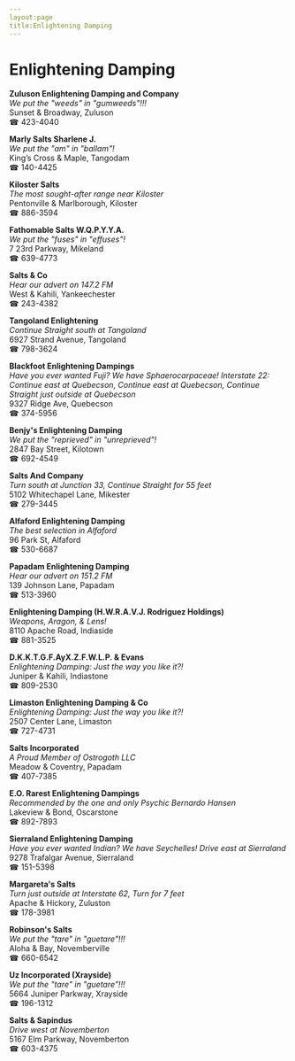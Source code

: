 ```yaml
---
layout:page
title:Enlightening Damping
---
```

# Enlightening Damping

**Zuluson Enlightening Damping and Company**  
_We put the "weeds" in "gumweeds"!!!_  
Sunset & Broadway, Zuluson  
☎ 423-4040



**Marly Salts Sharlene J.**  
_We put the "am" in "ballam"!_  
King’s Cross & Maple, Tangodam  
☎ 140-4425



**Kiloster Salts**  
_The most sought-after range near Kiloster_  
Pentonville & Marlborough, Kiloster  
☎ 886-3594



**Fathomable Salts W.Q.P.Y.Y.A.**  
_We put the "fuses" in "effuses"!_  
7 23rd Parkway, Mikeland  
☎ 639-4773



**Salts & Co**  
_Hear our advert on 147.2 FM_  
West & Kahili, Yankeechester  
☎ 243-4382



**Tangoland Enlightening**  
_Continue Straight south at Tangoland_  
6927 Strand Avenue, Tangoland  
☎ 798-3624



**Blackfoot Enlightening Dampings**  
_Have you ever wanted Fuji? We have Sphaerocarpaceae! 
Interstate 22: Continue east at Quebecson, Continue east at Quebecson, Continue Straight just outside at Quebecson_  
9327 Ridge Ave, Quebecson  
☎ 374-5956



**Benjy's Enlightening Damping**  
_We put the "reprieved" in "unreprieved"!_  
2847 Bay Street, Kilotown  
☎ 692-4549



**Salts And Company**  
_Turn south at Junction 33, Continue Straight for 55 feet_  
5102 Whitechapel Lane, Mikester  
☎ 279-3445



**Alfaford Enlightening Damping**  
_The best selection in Alfaford_  
96 Park St, Alfaford  
☎ 530-6687



**Papadam Enlightening Damping**  
_Hear our advert on 151.2 FM_  
139 Johnson Lane, Papadam  
☎ 513-3960



**Enlightening Damping (H.W.R.A.V.J. Rodriguez Holdings)**  
_Weapons, Aragon, & Lens!_  
8110 Apache Road, Indiaside  
☎ 881-3525



**D.K.K.T.G.F.AyX.Z.F.W.L.P. & Evans**  
_Enlightening Damping: Just the way you like it?!_  
Juniper & Kahili, Indiastone  
☎ 809-2530



**Limaston Enlightening Damping & Co**  
_Enlightening Damping: Just the way you like it?!_  
2507 Center Lane, Limaston  
☎ 727-4731



**Salts Incorporated**  
_A Proud Member of Ostrogoth LLC_  
Meadow & Coventry, Papadam  
☎ 407-7385



**E.O. Rarest Enlightening Dampings**  
_Recommended by the one and only Psychic Bernardo Hansen_  
Lakeview & Bond, Oscarstone  
☎ 892-7893



**Sierraland Enlightening Damping**  
_Have you ever wanted Indian? We have Seychelles! 
Drive east at Sierraland_  
9278 Trafalgar Avenue, Sierraland  
☎ 151-5398



**Margareta's Salts**  
_Turn just outside at Interstate 62, Turn for 7 feet_  
Apache & Hickory, Zuluston  
☎ 178-3981



**Robinson's Salts**  
_We put the "tare" in "guetare"!!!_  
Aloha & Bay, Novemberville  
☎ 660-6542



**Uz Incorporated (Xrayside)**  
_We put the "tare" in "guetare"!!!_  
5664 Juniper Parkway, Xrayside  
☎ 196-1312



**Salts & Sapindus**  
_Drive west at Novemberton_  
5167 Elm Parkway, Novemberton  
☎ 603-4375



